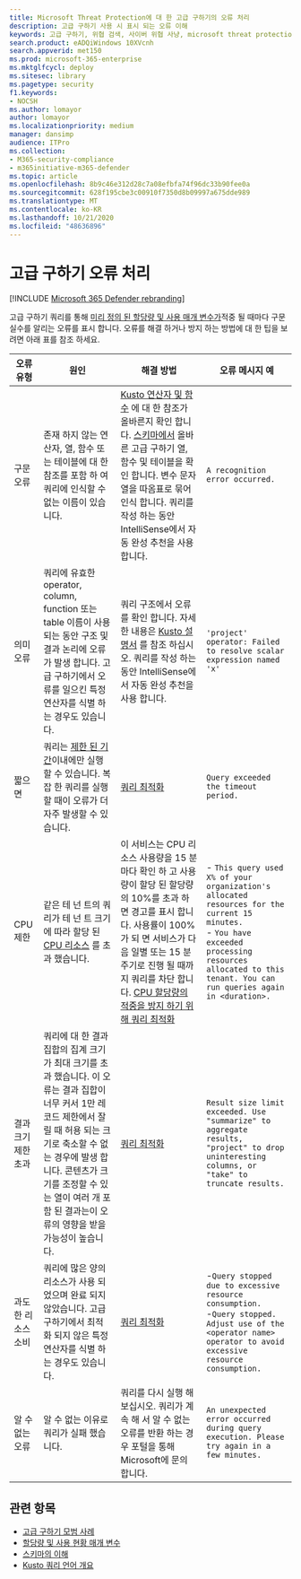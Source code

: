 ```yaml
---
title: Microsoft Threat Protection에 대 한 고급 구하기의 오류 처리
description: 고급 구하기 사용 시 표시 되는 오류 이해
keywords: 고급 구하기, 위협 검색, 사이버 위협 사냥, microsoft threat protection, microsoft 365, mtp, m365, 검색, 쿼리, 원격 분석, 스키마, kusto, timeout, 리소스, 오류, 알 수 없는 오류, 제한, 할당량, 매개 변수, 할당
search.product: eADQiWindows 10XVcnh
search.appverid: met150
ms.prod: microsoft-365-enterprise
ms.mktglfcycl: deploy
ms.sitesec: library
ms.pagetype: security
f1.keywords:
- NOCSH
ms.author: lomayor
author: lomayor
ms.localizationpriority: medium
manager: dansimp
audience: ITPro
ms.collection:
- M365-security-compliance
- m365initiative-m365-defender
ms.topic: article
ms.openlocfilehash: 8b9c46e312d28c7a08efbfa74f96dc33b90fee0a
ms.sourcegitcommit: 628f195cbe3c00910f7350d8b09997a675dde989
ms.translationtype: MT
ms.contentlocale: ko-KR
ms.lasthandoff: 10/21/2020
ms.locfileid: "48636896"
---
```

# <a name="handle-advanced-hunting-errors"></a>고급 구하기 오류 처리

[!INCLUDE [Microsoft 365 Defender rebranding](../includes/microsoft-defender.md)]


고급 구하기 쿼리를 통해 [미리 정의 된 할당량 및 사용 매개 변수가](advanced-hunting-limits.md)적중 될 때마다 구문 실수를 알리는 오류를 표시 합니다. 오류를 해결 하거나 방지 하는 방법에 대 한 팁을 보려면 아래 표를 참조 하세요.

| 오류 유형 | 원인 | 해결 방법 | 오류 메시지 예 |
|--|--|--|--|
| 구문 오류 | 존재 하지 않는 연산자, 열, 함수 또는 테이블에 대 한 참조를 포함 하 여 쿼리에 인식할 수 없는 이름이 있습니다. | [Kusto 연산자 및 함수](https://docs.microsoft.com/azure/data-explorer/kusto/query/) 에 대 한 참조가 올바른지 확인 합니다. [스키마에서](advanced-hunting-schema-tables.md) 올바른 고급 구하기 열, 함수 및 테이블을 확인 합니다. 변수 문자열을 따옴표로 묶어 인식 합니다. 쿼리를 작성 하는 동안 IntelliSense에서 자동 완성 추천을 사용 합니다. | `A recognition error occurred.` |
| 의미 오류 | 쿼리에 유효한 operator, column, function 또는 table 이름이 사용 되는 동안 구조 및 결과 논리에 오류가 발생 합니다. 고급 구하기에서 오류를 일으킨 특정 연산자를 식별 하는 경우도 있습니다. | 쿼리 구조에서 오류를 확인 합니다. 자세한 내용은 [Kusto 설명서](https://docs.microsoft.com/azure/data-explorer/kusto/query/) 를 참조 하십시오. 쿼리를 작성 하는 동안 IntelliSense에서 자동 완성 추천을 사용 합니다. |  `'project' operator: Failed to resolve scalar expression named 'x'`|
| 짧으면 | 쿼리는 [제한 된 기간](advanced-hunting-limits.md)이내에만 실행할 수 있습니다. 복잡 한 쿼리를 실행할 때이 오류가 더 자주 발생할 수 있습니다. | [쿼리 최적화](advanced-hunting-best-practices.md) | `Query exceeded the timeout period.` |
| CPU 제한 | 같은 테 넌 트의 쿼리가 테 넌 트 크기에 따라 할당 된 [CPU 리소스](advanced-hunting-limits.md) 를 초과 했습니다. | 이 서비스는 CPU 리소스 사용량을 15 분 마다 확인 하 고 사용량이 할당 된 할당량의 10%를 초과 하면 경고를 표시 합니다. 사용률이 100%가 되 면 서비스가 다음 일별 또는 15 분 주기로 진행 될 때까지 쿼리를 차단 합니다. [CPU 할당량의 적중을 방지 하기 위해 쿼리 최적화](advanced-hunting-best-practices.md) | - `This query used X% of your organization's allocated resources for the current 15 minutes.`<br>- `You have exceeded processing resources allocated to this tenant. You can run queries again in <duration>.` |
| 결과 크기 제한 초과  | 쿼리에 대 한 결과 집합의 집계 크기가 최대 크기를 초과 했습니다. 이 오류는 결과 집합이 너무 커서 1만 레코드 제한에서 잘릴 때 허용 되는 크기로 축소할 수 없는 경우에 발생 합니다. 콘텐츠가 크기를 조정할 수 있는 열이 여러 개 포함 된 결과는이 오류의 영향을 받을 가능성이 높습니다. | [쿼리 최적화](advanced-hunting-best-practices.md) | `Result size limit exceeded. Use "summarize" to aggregate results, "project" to drop uninteresting columns, or "take" to truncate results.` |
| 과도 한 리소스 소비 | 쿼리에 많은 양의 리소스가 사용 되었으며 완료 되지 않았습니다. 고급 구하기에서 최적화 되지 않은 특정 연산자를 식별 하는 경우도 있습니다. | [쿼리 최적화](advanced-hunting-best-practices.md) | -`Query stopped due to excessive resource consumption.`<br>-`Query stopped. Adjust use of the <operator name> operator to avoid excessive resource consumption.` |
| 알 수 없는 오류 | 알 수 없는 이유로 쿼리가 실패 했습니다. | 쿼리를 다시 실행 해 보십시오. 쿼리가 계속 해 서 알 수 없는 오류를 반환 하는 경우 포털을 통해 Microsoft에 문의 합니다. | `An unexpected error occurred during query execution. Please try again in a few minutes.`

## <a name="related-topics"></a>관련 항목
- [고급 구하기 모범 사례](advanced-hunting-best-practices.md)
- [할당량 및 사용 현황 매개 변수](advanced-hunting-limits.md)
- [스키마의 이해](advanced-hunting-schema-tables.md)
- [Kusto 쿼리 언어 개요](https://docs.microsoft.com/azure/data-explorer/kusto/query/)
